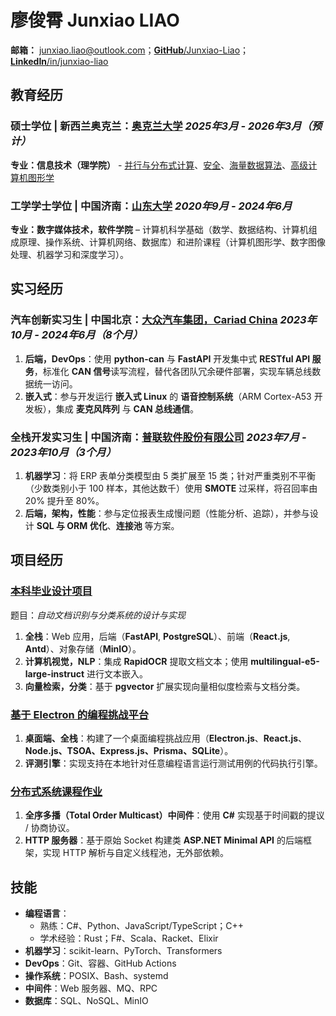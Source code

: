 # 廖俊霄 Junxiao LIAO

**邮箱：** junxiao.liao@outlook.com；[**GitHub**/Junxiao-Liao](https://github.com/Junxiao-Liao)；[**LinkedIn**/in/junxiao-liao](https://www.linkedin.com/in/junxiao-liao/)

## 教育经历

### 硕士学位 | 新西兰奥克兰：[**奥克兰大学**](https://www.auckland.ac.nz) *2025年3月 - 2026年3月（预计）*

**专业：信息技术（理学院）** - [并行与分布式计算](https://courseoutline.auckland.ac.nz/dco/course/COMPSCI/711/1253)、[安全](https://courseoutline.auckland.ac.nz/dco/course/COMPSCI/702/1253)、[海量数据算法](https://courseoutline.auckland.ac.nz/dco/course/COMPSCI/753/1255)、[高级计算机图形学](https://courseoutline.auckland.ac.nz/dco/course/COMPSCI/715/1255)

### 工学学士学位 | 中国济南：[**山东大学**](https://www.sdu.edu.cn/) *2020年9月 - 2024年6月*

**专业：数字媒体技术，软件学院** – 计算机科学基础（数学、数据结构、计算机组成原理、操作系统、计算机网络、数据库）和进阶课程（计算机图形学、数字图像处理、机器学习和深度学习）。

## 实习经历

### 汽车创新实习生 | 中国北京：[**大众汽车集团，Cariad China**](https://volkswagengroupchina.com.cn/en/brands/cariad) *2023年10月 - 2024年6月（8个月）*

1. **后端，DevOps**：使用 **python-can** 与 **FastAPI** 开发集中式 **RESTful API 服务**，标准化 **CAN 信号**读写流程，替代各团队冗余硬件部署，实现车辆总线数据统一访问。
1. **嵌入式**：参与开发运行 **嵌入式 Linux** 的 **语音控制系统**（ARM Cortex-A53 开发板），集成 **麦克风阵列** 与 **CAN 总线通信**。

### 全栈开发实习生 | 中国济南：[**普联软件股份有限公司**](https://www.pansoft.com) *2023年7月 - 2023年10月（3个月）*

1. **机器学习**：将 ERP 表单分类模型由 5 类扩展至 15 类；针对严重类别不平衡（少数类别小于 100 样本，其他达数千）使用 **SMOTE** 过采样，将召回率由 20% 提升至 80%。
1. **后端，架构，性能**：参与定位报表生成慢问题（性能分析、追踪），并参与设计 **SQL 与 ORM 优化**、**连接池** 等方案。

## 项目经历

### [本科毕业设计项目](https://github.com/Junxiao-Liao/Doc-Ocr-Categorizer)
题目：*自动文档识别与分类系统的设计与实现*
1. **全栈**：Web 应用，后端（**FastAPI**, **PostgreSQL**）、前端（**React.js**, **Antd**）、对象存储（**MinIO**）。
1. **计算机视觉，NLP**：集成 **RapidOCR** 提取文档文本；使用 **multilingual-e5-large-instruct** 进行文本嵌入。
1. **向量检索，分类**：基于 **pgvector** 扩展实现向量相似度检索与文档分类。

### [基于 Electron 的编程挑战平台](https://courseoutline.auckland.ac.nz/dco/course/COMPSCI/732/1253)
1. **桌面端、全栈**：构建了一个桌面编程挑战应用（**Electron.js**、**React.js**、**Node.js、TSOA、Express.js、Prisma、SQLite**）。
1. **评测引擎**：实现支持在本地针对任意编程语言运行测试用例的代码执行引擎。

### [分布式系统课程作业](https://courseoutline.auckland.ac.nz/dco/course/COMPSCI/711/1253)
1. **全序多播（Total Order Multicast）中间件**：使用 **C#** 实现基于时间戳的提议 / 协商协议。
2. **HTTP 服务器**：基于原始 Socket 构建类 **ASP.NET Minimal API** 的后端框架，实现 HTTP 解析与自定义线程池，无外部依赖。

## 技能

- **编程语言**：
    - 熟练：C#、Python、JavaScript/TypeScript；C++
    - 学术经验：Rust；F#、Scala、Racket、Elixir
- **机器学习**：scikit-learn、PyTorch、Transformers
- **DevOps**：Git、容器、GitHub Actions
- **操作系统**：POSIX、Bash、systemd
- **中间件**：Web 服务器、MQ、RPC
- **数据库**：SQL、NoSQL、MinIO
